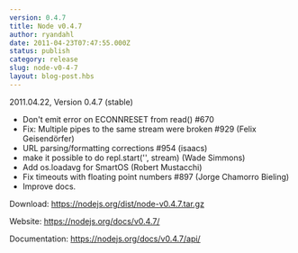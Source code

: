 ```yaml
---
version: 0.4.7
title: Node v0.4.7
author: ryandahl
date: 2011-04-23T07:47:55.000Z
status: publish
category: release
slug: node-v0-4-7
layout: blog-post.hbs
---
```


2011.04.22, Version 0.4.7 (stable)
<ul><li>Don't emit error on ECONNRESET from read() #670</li>
<li>Fix: Multiple pipes to the same stream were broken #929 (Felix Geisendörfer)</li>
<li>URL parsing/formatting corrections #954 (isaacs)</li>
<li>make it possible to do repl.start('', stream) (Wade Simmons)</li>
<li>Add os.loadavg for SmartOS (Robert Mustacchi)</li>
<li>Fix timeouts with floating point numbers #897  (Jorge Chamorro Bieling)</li>
<li>Improve docs.</li></ul>


Download: <a href="https://nodejs.org/dist/node-v0.4.7.tar.gz">https://nodejs.org/dist/node-v0.4.7.tar.gz</a>

Website: <a href="https://nodejs.org/docs/v0.4.7/">https://nodejs.org/docs/v0.4.7/</a>

Documentation: <a href="https://nodejs.org/docs/v0.4.7/api/">https://nodejs.org/docs/v0.4.7/api/</a>
